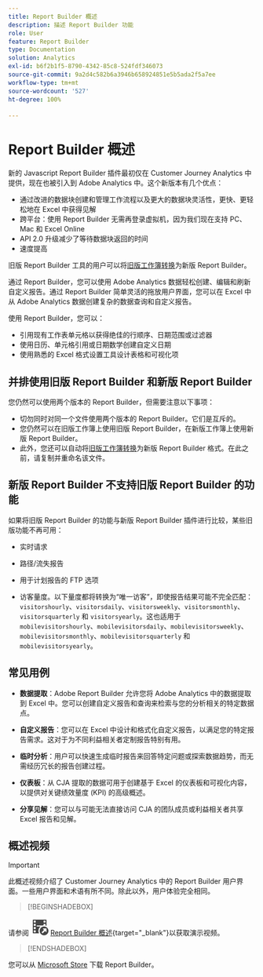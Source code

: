```yaml
---
title: Report Builder 概述
description: 描述 Report Builder 功能
role: User
feature: Report Builder
type: Documentation
solution: Analytics
exl-id: b6f2b1f5-8790-4342-85c8-524fdf346073
source-git-commit: 9a2d4c582b6a3946b658924851e5b5ada2f5a7ee
workflow-type: tm+mt
source-wordcount: '527'
ht-degree: 100%

---
```


# Report Builder 概述

新的 Javascript Report Builder 插件最初仅在 Customer Journey Analytics 中提供，现在也被引入到 Adobe Analytics 中。这个新版本有几个优点：

- 通过改进的数据块创建和管理工作流程以及更大的数据块灵活性，更快、更轻松地在 Excel 中获得见解
- 跨平台：使用 Report Builder 无需再登录虚拟机，因为我们现在支持 PC、Mac 和 Excel Online
- API 2.0 升级减少了等待数据块返回的时间
- 速度提高

旧版 Report Builder 工具的用户可以将[旧版工作簿转换](/help/analyze/report-builder/convert-workbooks.md)为新版 Report Builder。

通过 Report Builder，您可以使用 Adobe Analytics 数据轻松创建、编辑和刷新自定义报告。通过 Report Builder 简单灵活的拖放用户界面，您可以在 Excel 中从 Adobe Analytics 数据创建复杂的数据查询和自定义报告。

使用 Report Builder，您可以：

- 引用现有工作表单元格以获得绝佳的行顺序、日期范围或过滤器
- 使用日历、单元格引用或日期数学创建自定义日期
- 使用熟悉的 Excel 格式设置工具设计表格和可视化项

## 并排使用旧版 Report Builder 和新版 Report Builder

您仍然可以使用两个版本的 Report Builder，但需要注意以下事项：

- 切勿同时对同一个文件使用两个版本的 Report Builder。它们是互斥的。
- 您仍然可以在旧版工作簿上使用旧版 Report Builder，在新版工作簿上使用新版 Report Builder。
- 此外，您还可以自动将[旧版工作簿转换](/help/analyze/report-builder/convert-workbooks.md)为新版 Report Builder 格式。在此之前，请复制并重命名该文件。

## 新版 Report Builder 不支持旧版 Report Builder 的功能

如果将旧版 Report Builder 的功能与新版 Report Builder 插件进行比较，某些旧版功能不再可用：

- 实时请求

- 路径/流失报告

- 用于计划报告的 FTP 选项

- 访客量度。以下量度都将转换为“唯一访客”，即使报告结果可能不完全匹配：`visitorshourly`、`visitorsdaily`、`visitorsweekly`、`visitorsmonthly`、`visitorsquarterly` 和 `visitorsyearly`。这也适用于`mobilevisitorshourly`、`mobilevisitorsdaily`、`mobilevisitorsweekly`、`mobilevisitorsmonthly`、`mobilevisitorsquarterly` 和 `mobilevisitorsyearly`。

## 常见用例

- **数据提取**：Adobe Report Builder 允许您将 Adobe Analytics 中的数据提取到 Excel 中。您可以创建自定义报告和查询来检索与您的分析相关的特定数据点。

- **自定义报告**：您可以在 Excel 中设计和格式化自定义报告，以满足您的特定报告需求。这对于为不同利益相关者定制报告特别有用。

- **临时分析**：用户可以快速生成临时报告来回答特定问题或探索数据趋势，而无需经历冗长的报告创建过程。

- **仪表板**：从 CJA 提取的数据可用于创建基于 Excel 的仪表板和可视化内容，以提供对关键绩效量度 (KPI) 的高级概述。

- **分享见解**：您可以与可能无法直接访问 CJA 的团队成员或利益相关者共享 Excel 报告和见解。

## 概述视频

>[!IMPORTANT]
>
>此概述视频介绍了 Customer Journey Analytics 中的 Report Builder 用户界面。一些用户界面和术语有所不同。除此以外，用户体验完全相同。


>[!BEGINSHADEBOX]

请参阅 ![VideoCheckedOut](/help/assets/icons/VideoCheckedOut.svg) [Report Builder 概述](https://video.tv.adobe.com/v/3452590?quality=12&learn=on&captions=chi_hans){target="_blank"}以获取演示视频。

>[!ENDSHADEBOX]

您可以从 [Microsoft Store](https://appsource.microsoft.com/en-us/product/office/WA200003101?tab=Overview) 下载 Report Builder。
